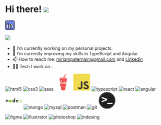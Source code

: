# Hi there! <img src="https://github.com/TheDudeThatCode/TheDudeThatCode/blob/master/Assets/Hi.gif" width="35" />

<a href="https://www.linkedin.com/in/miriam-paternain"><img height="30" src="https://raw.githubusercontent.com/AbhishekMaira10/AbhishekMaira10/master/linkedin.png?raw=true"></a>&nbsp;&nbsp;&nbsp;&nbsp;&nbsp;

![](https://camo.githubusercontent.com/992babdffd8c74a1502de375fbdf7e4d54773242/68747470733a2f2f6d656469612e67697068792e636f6d2f6d656469612f53576f536b4e36447854737a71494b4571762f67697068792e676966)

- 🔭 I’m currently working on my personal projects.
- 🌱 I’m currently improving my skills in TypeScript and Angular.
- 📫 How to reach me: miriampaternain@gmail.com and <a href="https://www.linkedin.com/in/miriam-paternain">Linkedin</a>
- 🧑‍💻 Tech I work on :
<p align="left">
<img src="https://www.vectorlogo.zone/logos/w3_html5/w3_html5-icon.svg" alt="html5" width="55" height="55"/>
<img src="https://www.vectorlogo.zone/logos/w3_css/w3_css-icon.svg" alt="css3" width="55" height="55"/>
<img src="https://www.vectorlogo.zone/logos/sass-lang/sass-lang-icon.svg" alt="sass" width="55" height="55"/>
<img src="https://raw.githubusercontent.com/devicons/devicon/master/icons/gulp/gulp-plain.svg" alt="gulp" width="55" height="55"/>
<img src="https://raw.githubusercontent.com/devicons/devicon/master/icons/javascript/javascript-original.svg" alt="javascript" width="55" height="55"/>
<img src="https://www.vectorlogo.zone/logos/typescriptlang/typescriptlang-icon.svg" alt="typescript" width="55" height="55"/>
<img src="https://www.vectorlogo.zone/logos/reactjs/reactjs-icon.svg" alt="react" width="55" height="55"/>
  <img src="https://www.vectorlogo.zone/logos/angular/angular-icon.svg" alt="angular" width="55" height="55"/>
<img src="https://raw.githubusercontent.com/devicons/devicon/master/icons/nodejs/nodejs-original-wordmark.svg" alt="node" width="55" height="55"/>
<img src="https://www.vectorlogo.zone/logos/mongodb/mongodb-icon.svg" alt="mongo" width="55" height="55"/>
<img src="https://www.vectorlogo.zone/logos/mysql/mysql-official.svg" alt="mysql" width="55" height="55"/>
<img src="https://www.vectorlogo.zone/logos/getpostman/getpostman-icon.svg" alt="postman" width="55" height="55"/>
<img src="https://www.vectorlogo.zone/logos/git-scm/git-scm-icon.svg" alt="git" width="55" height="55"/>
<img src="https://raw.githubusercontent.com/github/explore/80688e429a7d4ef2fca1e82350fe8e3517d3494d/topics/terminal/terminal.png" alt="terminal" width="55" height="55"/>
  </p>
  <p align="left">
<img src="https://www.vectorlogo.zone/logos/figma/figma-icon.svg" alt="figma" width="55" height="55"/>
<img src="https://github.com/MiriamPaternain/MiriamPaternain/assets/130551425/93ad214b-de0d-4af4-a0f2-723dc97b31d6" alt="illustrator" width="55" height="55"/>
<img src="https://github.com/MiriamPaternain/MiriamPaternain/assets/130551425/fea8a570-e0c6-4234-b36e-abce0a663b1f" alt="photoshop" width="55" height="55"/>
<img src="https://github.com/MiriamPaternain/MiriamPaternain/assets/130551425/a521bdb7-028b-4909-b3a3-3468a1fa36ba" alt="indesing" width="55" height="55"/>
  </p>
